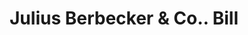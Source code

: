 ---
doi: 10.7916/D8B57WVG
date_other: '1890'
date_other_textual: 1890-1899
form: printed ephemera
genre:
- Invoices
name:
- Julius Berbecker & Co.
object_in_context_url: https://biggert.cul.columbia.edu/items/view/ave_biggert_01038
subject_hierarchical_geographic:
- New York, New York, United States
subject_name:
- Julius Berbecker & Co.
title: Julius Berbecker & Co.. Bill
sort_title: Julius Berbecker & Co.. Bill
call_number: ave_biggert_01038
coordinates:
- 40.71277777777778,-74.00583333333333
pid: ave_biggert_01038
identifiers: ave_biggert_01038
permalink: /biggert/ave_biggert_01038/
layout: iiif-image-page
---
